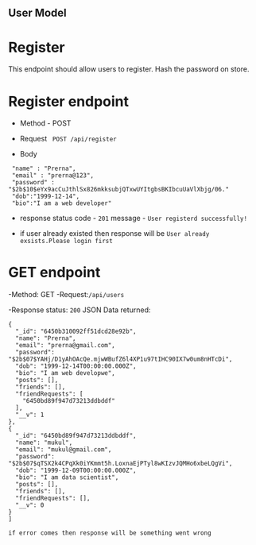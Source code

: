 ## User Model
 
 # Register 
This endpoint should allow users to register. Hash the password on store.

# Register endpoint

- Method - POST
- Request 
 ` POST /api/register` 

- Body 

```
 "name" : "Prerna",
 "email" : "prerna@123",
 "password" : "$2b$10$eYx9acCuJthlSx826mkksubjQTxwUYItgbsBKIbcuUaVlXbjg/06."
 "dob":"1999-12-14",
 "bio":"I am a web developer"

```   

- response 
status code  - `201` 
message - `User registerd successfully!`

- if user already existed then response will be `User already exsists.Please login first`

# GET endpoint 

-Method: GET
-Request:`/api/users`

-Response
status: `200`
JSON Data returned:
  ```[
  {
    "_id": "6450b310092ff51dcd28e92b",
    "name": "Prerna",
    "email": "prerna@gmail.com",
    "password": "$2b$07$YAHj/D1yAhOAcQe.mjwWBufZ6l4XP1u97tIHC90IX7w0um8nHTcDi",
    "dob": "1999-12-14T00:00:00.000Z",
    "bio": "I am web developwe",
    "posts": [],
    "friends": [],
    "friendRequests": [
      "6450bd89f947d73213ddbddf"
    ],
    "__v": 1
  },
  {
    "_id": "6450bd89f947d73213ddbddf",
    "name": "mukul",
    "email": "mukul@gmail.com",
    "password": "$2b$07$qTSX2k4CPqXk0iYKmmt5h.LoxnaEjPTyl8wKIzvJQMHo6xbeLQgVi",
    "dob": "1999-12-09T00:00:00.000Z",
    "bio": "I am data scientist",
    "posts": [],
    "friends": [],
    "friendRequests": [],
    "__v": 0
  }
]

if error comes then response will be something went wrong


